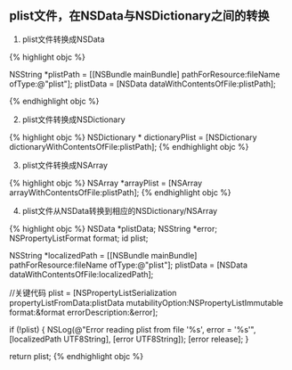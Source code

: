 
## plist文件，在NSData与NSDictionary之间的转换

1. plist文件转换成NSData

  {% highlight objc %}

  NSString *plistPath = [[NSBundle mainBundle] pathForResource:fileName ofType:@"plist"];
  plistData = [NSData dataWithContentsOfFile:plistPath];

  {% endhighlight objc %}

2. plist文件转换成NSDictionary

  {% highlight objc %}
  NSDictionary * dictionaryPlist = [NSDictionary dictionaryWithContentsOfFile:plistPath];
  {% endhighlight objc %}

3. plist文件转换成NSArray

  {% highlight objc %}
  NSArray *arrayPlist = [NSArray arrayWithContentsOfFile:plistPath];
  {% endhighlight objc %}

4. plist文件从NSData转换到相应的NSDictionary/NSArray

  {% highlight objc %}
  NSData *plistData;
   NSString *error;
   NSPropertyListFormat format;
   id plist;

   NSString *localizedPath = [[NSBundle mainBundle] pathForResource:fileName ofType:@"plist"];
   plistData = [NSData dataWithContentsOfFile:localizedPath];

  //关键代码
  plist = [NSPropertyListSerialization propertyListFromData:plistData mutabilityOption:NSPropertyListImmutable format:&format errorDescription:&error];

   if (!plist) {
      NSLog(@"Error reading plist from file '%s', error = '%s'", [localizedPath UTF8String], [error UTF8String]);
      [error release];
   }

   return plist;
  {% endhighlight objc %}
